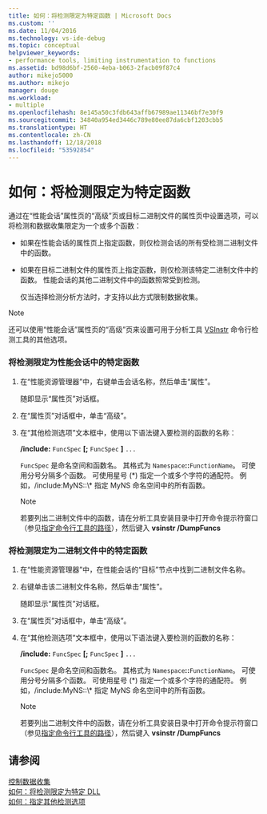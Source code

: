 ```yaml
---
title: 如何：将检测限定为特定函数 | Microsoft Docs
ms.custom: ''
ms.date: 11/04/2016
ms.technology: vs-ide-debug
ms.topic: conceptual
helpviewer_keywords:
- performance tools, limiting instrumentation to functions
ms.assetid: bd98d6bf-2560-4eba-b063-2facb09f87c4
author: mikejo5000
ms.author: mikejo
manager: douge
ms.workload:
- multiple
ms.openlocfilehash: 8e145a50c3fdb643affb67989ae11346bf7e30f9
ms.sourcegitcommit: 34840a954ed3446c789e80ee87da6cbf1203cbb5
ms.translationtype: HT
ms.contentlocale: zh-CN
ms.lasthandoff: 12/18/2018
ms.locfileid: "53592854"
---
```

# <a name="how-to-limit-instrumentation-to-specific-functions"></a>如何：将检测限定为特定函数
通过在“性能会话”属性页的“高级”页或目标二进制文件的属性页中设置选项，可以将检测和数据收集限定为一个或多个函数：  
  
- 如果在性能会话的属性页上指定函数，则仅检测会话的所有受检测二进制文件中的函数。  
  
- 如果在目标二进制文件的属性页上指定函数，则仅检测该特定二进制文件中的函数。 性能会话的其他二进制文件中的函数照常受到检测。  
  
  仅当选择检测分析方法时，才支持以此方式限制数据收集。  
  
> [!NOTE]
>  还可以使用“性能会话”属性页的“高级”页来设置可用于分析工具 [VSInstr](../profiling/vsinstr.md) 命令行检测工具的其他选项。  
  
### <a name="to-limit-instrumentation-to-specific-functions-in-a-performance-session"></a>将检测限定为性能会话中的特定函数  
  
1. 在“性能资源管理器”中，右键单击会话名称，然后单击“属性”。  
  
    随即显示“属性页”对话框。  
  
2. 在“属性页”对话框中，单击“高级”。  
  
3. 在“其他检测选项”文本框中，使用以下语法键入要检测的函数的名称：  
  
    **/include:** `FuncSpec` **[;** `FuncSpec` **]** `...`  
  
    `FuncSpec` 是命名空间和函数名。 其格式为 `Namespace`**::**`FunctionName`。 可使用分号分隔多个函数。 可使用星号 (\*) 指定一个或多个字符的通配符。 例如，/include:MyNS::\\* 指定 MyNS 命名空间中的所有函数。  
  
   > [!NOTE]
   >  若要列出二进制文件中的函数，请在分析工具安装目录中打开命令提示符窗口（参见[指定命令行工具的路径](../profiling/specifying-the-path-to-profiling-tools-command-line-tools.md)），然后键入 **vsinstr /DumpFuncs**  
  
### <a name="to-limit-instrumentation-to-specific-functions-in-a-binary"></a>将检测限定为二进制文件中的特定函数  
  
1. 在“性能资源管理器”中，在性能会话的“目标”节点中找到二进制文件名称。  
  
2. 右键单击该二进制文件名称，然后单击“属性”。  
  
    随即显示“属性页”对话框。  
  
3. 在“属性页”对话框中，单击“高级”。  
  
4. 在“其他检测选项”文本框中，使用以下语法键入要检测的函数的名称：  
  
    **/include:** `FuncSpec` **[;** `FuncSpec` **]** `...`  
  
    `FuncSpec` 是命名空间和函数名。 其格式为 `Namespace`**::**`FunctionName`。 可使用分号分隔多个函数。 可使用星号 (\*) 指定一个或多个字符的通配符。 例如，/include:MyNS::\\* 指定 MyNS 命名空间中的所有函数。  
  
   > [!NOTE]
   >  若要列出二进制文件中的函数，请在分析工具安装目录中打开命令提示符窗口（参见[指定命令行工具的路径](../profiling/specifying-the-path-to-profiling-tools-command-line-tools.md)），然后键入 **vsinstr /DumpFuncs**  
  
## <a name="see-also"></a>请参阅  
 [控制数据收集](../profiling/controlling-data-collection.md)   
 [如何：将检测限定为特定 DLL](../profiling/how-to-limit-instrumentation-to-specific-dlls.md)   
 [如何：指定其他检测选项](../profiling/how-to-specify-additional-instrumentation-options.md)